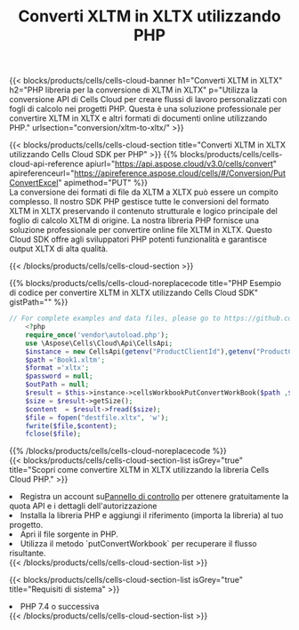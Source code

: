 ﻿---
title:  Converti XLTM in XLTX utilizzando PHP
description:  Utilizzando Aspose.Cells Cloud SDK per PHP per convertire un file in formato XLTM in un file in formato XLTX.
kwords: Excel, Convert XLTM to XLTX, REST, PHP
howto: How to convert XLTM to XLTX using Aspose.Cells Cloud PHP library.
---
{{< blocks/products/cells/cells-cloud-banner h1="Converti XLTM in XLTX" h2="PHP libreria per la conversione di XLTM in XLTX" p="Utilizza la conversione API di Cells Cloud per creare flussi di lavoro personalizzati con fogli di calcolo nei progetti PHP. Questa è una soluzione professionale per convertire XLTM in XLTX e altri formati di documenti online utilizzando PHP." urlsection="conversion/xltm-to-xltx/" >}}

{{< blocks/products/cells/cells-cloud-section title="Converti XLTM in XLTX utilizzando Cells Cloud SDK per PHP" >}}
{{% blocks/products/cells/cells-cloud-api-reference apiurl="https://api.aspose.cloud/v3.0/cells/convert" apireferenceurl="https://apireference.aspose.cloud/cells/#/Conversion/PutConvertExcel" apimethod="PUT" %}}
<br/>
La conversione dei formati di file da XLTM a XLTX può essere un compito complesso. Il nostro SDK PHP gestisce tutte le conversioni del formato XLTM in XLTX preservando il contenuto strutturale e logico principale del foglio di calcolo XLTM di origine. La nostra libreria PHP fornisce una soluzione professionale per convertire online file XLTM in XLTX. Questo Cloud SDK offre agli sviluppatori PHP potenti funzionalità e garantisce output XLTX di alta qualità.

{{< /blocks/products/cells/cells-cloud-section >}}

{{% blocks/products/cells/cells-cloud-noreplacecode title="PHP Esempio di codice per convertire XLTM in XLTX utilizzando Cells Cloud SDK" gistPath="" %}}
 
```php
// For complete examples and data files, please go to https://github.com/aspose-cells-cloud/aspose-cells-cloud-php/
    <?php
    require_once('vendor\autoload.php');
    use \Aspose\Cells\Cloud\Api\CellsApi;
    $instance = new CellsApi(getenv("ProductClientId"),getenv("ProductClientSecret"));
    $path ='Book1.xltm';    
    $format ='xltx';
    $password = null;
    $outPath = null;      
    $result = $this->instance->cellsWorkbookPutConvertWorkBook($path ,$format, $password,  $outPath);
    $size = $result->getSize();
    $content  = $result->fread($size);
    $file = fopen("destfile.xltx", 'w');
    fwrite($file,$content);
    fclose($file);
```
 
{{% /blocks/products/cells/cells-cloud-noreplacecode %}}
<br/>
{{< blocks/products/cells/cells-cloud-section-list isGrey="true" title="Scopri come convertire XLTM in XLTX utilizzando la libreria Cells Cloud PHP." >}}
<li> Registra un account su<a href="https://dashboard.aspose.cloud/">Pannello di controllo</a> per ottenere gratuitamente la quota API e i dettagli dell'autorizzazione</li>
<li>Installa la libreria PHP e aggiungi il riferimento (importa la libreria) al tuo progetto.</li>
<li>Apri il file sorgente in PHP.</li>
<li>Utilizza il metodo `putConvertWorkbook` per recuperare il flusso risultante.</li>
{{< /blocks/products/cells/cells-cloud-section-list >}}

{{< blocks/products/cells/cells-cloud-section-list isGrey="true" title="Requisiti di sistema" >}}
<li>PHP 7.4 o successiva</li>
{{< /blocks/products/cells/cells-cloud-section-list >}}
